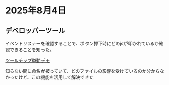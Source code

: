 # 2025年8月4日

## デベロッパーツール
イベントリスナーを確認することで、ボタン押下時にどのjsが叩かれているか確認できることを知った。

[ツールチップ挙動デモ](../../image/2025/8/2.png)

知らない間に命名が被っていて、どのファイルの影響を受けているのか分からなかったけど、この機能を活用して解決できた
